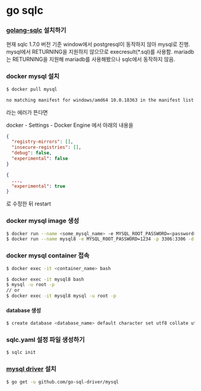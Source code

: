 # go sqlc

### [golang-sqlc](https://github.com/kyleconroy/sqlc) 설치하기

현재 sqlc 1.7.0 버전 기준 window에서 postgresql이 동작하지 않아 mysql로 진행.
mysql에서 RETURNING을 지원하지 않으므로 execresult(*.sql)를 사용함.
mariadb는 RETURNING을 지원해 mariadb를 사용해봤으나 sqlc에서 동작하지 않음.

### docker mysql 설치
```bash
$ docker pull mysql
```

``` bash
no matching manifest for windows/amd64 10.0.18363 in the manifest list entries
```
라는 에러가 뜬다면

docker - Settings - Docker Engine 에서 아래의 내용을
```json
{
  "registry-mirrors": [],
  "insecure-registries": [],
  "debug": false,
  "experimental": false
}
```
```json
{
  ...,
  "experimental": true
}
```
로 수정한 뒤 restart

### docker mysql image 생성
```bash
$ docker run --name <some_mysql_name> -e MYSQL_ROOT_PASSWORD=<password> -p <host_ports:container_ports> -d mysql:<tag>
$ docker run --name mysql8 -e MYSQL_ROOT_PASSWORD=1234 -p 3306:3306 -d mysql:latest
```

### docker mysql container 접속
```bash
$ docker exec -it <container_name> bash
```

```bash
$ docker exec -it mysql8 bash
$ mysql -u root -p
// or
$ docker exec -it mysql8 mysql -u root -p
```

#### database 생성
```bash
$ create database <database_name> default character set utf8 collate utf8_general_ci
```

### sqlc.yaml 설정 파일 생성하기
```bash
$ sqlc init
```

### [mysql driver](https://github.com/go-sql-driver/mysql/) 설치
```bash
$ go get -u github.com/go-sql-driver/mysql
```